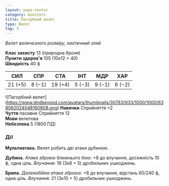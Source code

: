 ```yaml
---
layout: page-nontoc
category: monsters
title: Пагорбний велет
type: Велет
tag: 5
---
```


_Велет величезного розміру, хаотичний злий_

**Клас захисту** 13 (природна броня)    
**Пункти здоров'я** 105 (10к12 + 40)    
**Швидкість** 40 ф

| СИЛ     | СПР    | СТА     | ІНТ    | МДР    | ХАР    |
| ------- | ------ | ------- | ------ | ------ | ------ |
| 21 (+5) | 8 (−1) | 19 (+4) | 5 (−3) | 9 (−1) | 6 (−2) |

!\[Пагорбний велет\](https://www.dndbeyond.com/avatars/thumbnails/30783/933/1000/1000/638062024048160808.png) **Навички** Сприйняття +2    
**Чуття** пасивне Сприйняття 12    
**Мови** велетова    
**Небезпека** 5 (1800 ПД)

### Дії
**Мультиатака.** Велет робить дві атаки дубиною.    

**Дубина.** _Атака зброєю ближнього бою:_ +8 до влучання, досяжність 10 ф, одна ціль. _Влучання:_ 18 (3к8 + 5) дробильних ушкоджень.    

**Брила.** _Далекобійна атака зброєю:_ +8 до влучання, відстань 60/240 ф, одна ціль. _Влучання:_ 21 (3к10 + 5) дробильних ушкоджень.
